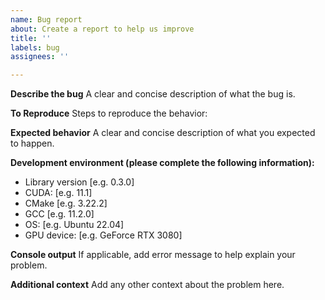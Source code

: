 ```yaml
---
name: Bug report
about: Create a report to help us improve
title: ''
labels: bug
assignees: ''

---
```


**Describe the bug**
A clear and concise description of what the bug is.

**To Reproduce**
Steps to reproduce the behavior:

**Expected behavior**
A clear and concise description of what you expected to happen.

**Development environment (please complete the following information):**
 - Library version [e.g. 0.3.0]
 - CUDA: [e.g. 11.1]
 - CMake [e.g. 3.22.2]
 - GCC [e.g. 11.2.0]
 - OS: [e.g. Ubuntu 22.04]
 - GPU device: [e.g. GeForce RTX 3080] 

**Console output**
If applicable, add error message to help explain your problem.

**Additional context**
Add any other context about the problem here.
